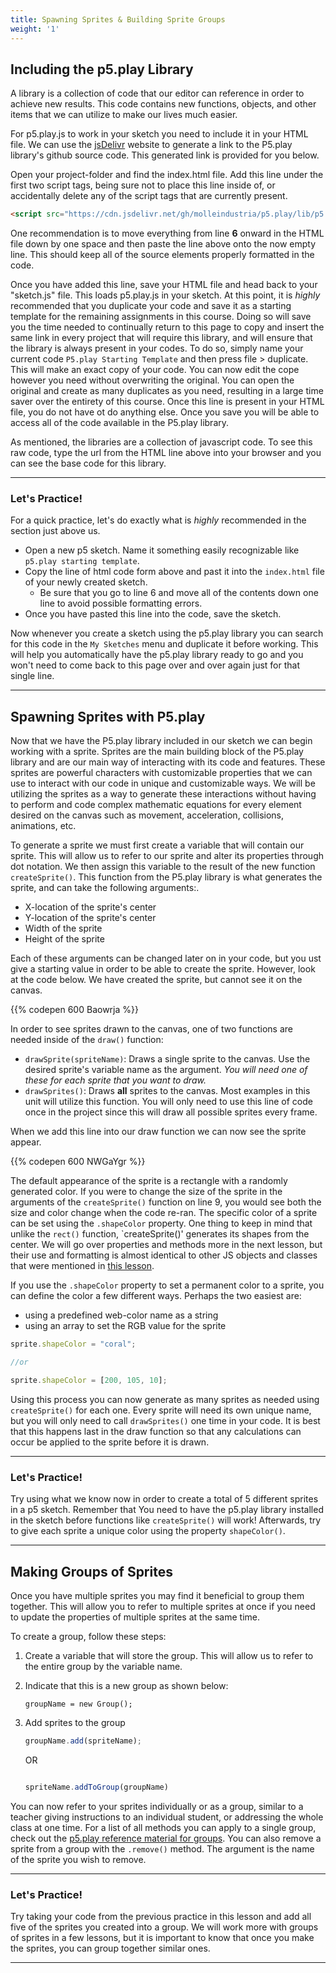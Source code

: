 ```yaml
---
title: Spawning Sprites & Building Sprite Groups
weight: '1'
---
```

## Including the p5.play Library

A library is a collection of code that our editor can reference in order to achieve new results. This code contains new functions, objects, and other items that we can utilize to make our lives much easier.

For p5.play.js to work in your sketch you need to include it in your HTML file. We can use the [jsDelivr](https://jsDelivr.com) website to generate a link to the P5.play library's github source code. This generated link is provided for you below.

Open your project-folder and find the index.html file. Add this line under the first two script tags, being sure not to place this line inside of, or accidentally delete any of the script tags that are currently present.

```html
<script src="https://cdn.jsdelivr.net/gh/molleindustria/p5.play/lib/p5.play.js"></script>
```

One recommendation is to move everything from line **6** onward in the HTML file down by one space and then paste the line above onto the now empty line. This should keep all of the source elements properly formatted in the code.

Once you have added this line, save your HTML file and head back to your "sketch.js" file. This loads p5.play.js in your sketch. At this point, it is _highly_ recommended that you duplicate your code and save it as a starting template for the remaining assignments in this course. Doing so will save you the time needed to continually return to this page to copy and insert the same link in every project that will require this library, and will ensure that the library is always present in your codes. To do so, simply name your current code `P5.play Starting Template` and then press file > duplicate. This will make an exact copy of your code. You can now edit the cope however you need without overwriting the original. You can open the original and create as many duplicates as you need, resulting in a large time saver over the entirety of this course. Once this line is present in your HTML file, you do not have ot do anything else. Once you save you will be able to access all of the code available in the P5.play library.

As mentioned, the libraries are a collection of javascript code. To see this raw code, type the url from the HTML line above into your browser and you can see the base code for this library.

---
### Let's Practice!

For a quick practice, let's do exactly what is _highly_ recommended in the section just above us.

* Open a new p5 sketch. Name it something easily recognizable like `p5.play starting template`.
* Copy the line of html code form above and past it into the `index.html` file of your newly created sketch.
    * Be sure that you go to line 6 and move all of the contents down one line to avoid possible formatting errors.
* Once you have pasted this line into the code, save the sketch.

Now whenever you create a sketch using the p5.play library you can search for this code in the `My Sketches` menu and duplicate it before working. This will help you automatically have the p5.play library ready to go and you won't need to come back to this page over and over again just for that single line.

---

## Spawning Sprites with P5.play

Now that we have the P5.play library included in our sketch we can begin working with a sprite. Sprites are the main building block of the P5.play library and are our main way of interacting with its code and features. These sprites are powerful characters with customizable properties that we can use to interact with our code in unique and customizable ways. We will be utilizing the sprites as a way to generate these interactions without having to perform and code complex mathematic equations for every element desired on the canvas such as movement, acceleration, collisions, animations, etc.

To generate a sprite we must first create a variable that will contain our sprite. This will allow us to refer to our sprite and alter its properties through dot notation. We then assign this variable to the result of the new function `createSprite()`. This function from the P5.play library is what generates the sprite, and can take the following arguments:.

* X-location of the sprite's center
* Y-location of the sprite's center
* Width of the sprite
* Height of the sprite

Each of these arguments can be changed later on in your code, but you ust give a starting value in order to be able to create the sprite. However, look at the code below. We have created the sprite, but cannot see it on the canvas.

{{% codepen 600 Baowrja %}}

In order to see sprites drawn to the canvas, one of two functions are needed inside of the `draw()` function:

* `drawSprite(spriteName)`: Draws a single sprite to the canvas. Use the desired sprite's variable name as the argument. _You will need one of these for each sprite that you want to draw._
* `drawSprites()`: Draws **all** sprites to the canvas. Most examples in this unit will utilize this function. You will only need to use this line of code once in the project since this will draw all possible sprites every frame.

When we add this line into our draw function we can now see the sprite appear.

{{% codepen 600 NWGaYgr %}}

The default appearance of the sprite is a rectangle with a randomly generated color. If you were to change the size of the sprite in the arguments of the `createSprite()` function on line 9, you would see both the size and color change when the code re-ran. The specific color of a sprite can be set using the `.shapeColor` property. One thing to keep in mind that unlike the `rect()` function, `createSprite()' generates its shapes from the center. We will go over properties and methods more in the next lesson, but their use and formatting is almost identical to other JS objects and classes that were mentioned in [this lesson](https://pdm.lsupathways.org/1_introtocoding/3_reuseitwithmodularcode/2_lesson_2/).

If you use the `.shapeColor` property to set a permanent color to a sprite, you can define the color a few different ways. Perhaps the two easiest are:

* using a predefined web-color name as a string
* using an array to set the RGB value for the sprite

```js
sprite.shapeColor = "coral";

//or

sprite.shapeColor = [200, 105, 10];

```


Using this process you can now generate as many sprites as needed using `createSprite()` for each one. Every sprite will need its own unique name, but you will only need to call `drawSprites()` one time in your code. It is best that this happens last in the draw function so that any calculations can occur be applied to the sprite before it is drawn.

---
### Let's Practice!

Try using what we know now in order to create a total of 5 different sprites in a p5 sketch. Remember that You need to have the p5.play library installed in the sketch before functions like `createSprite()` will work! Afterwards, try to give each sprite a unique color using the property `shapeColor()`. 

---

## Making Groups of Sprites

Once you have multiple sprites you may find it beneficial to group them together. This will allow you to refer to multiple sprites at once if you need to update the properties of multiple sprites at the same time. 

To create a group, follow these steps:

1. Create a variable that will store the group. This will allow us to refer to the entire group by the variable name. 
2. Indicate that this is a new group as shown below:

    ```
    groupName = new Group();
    ```

3. Add sprites to the group

    ```js
    groupName.add(spriteName);
    ```
    
    OR


    ```js

    spriteName.addToGroup(groupName)
    ```

You can now refer to your sprites individually or as a group, similar to a teacher giving instructions to an individual student, or addressing the whole class at one time. For a list of all methods you can apply to a single group, check out the [p5.play reference material for groups](https://p5play.org/learn/group.html). You can also remove a sprite from a group with the `.remove()` method. The argument is the name of the sprite you wish to remove.

---

### Let's Practice!

Try taking your code from the previous practice in this lesson and add all five of the sprites you created into a group. We will work more with groups of sprites in a few lessons, but it is important to know that once you make the sprites, you can group together similar ones.

---
